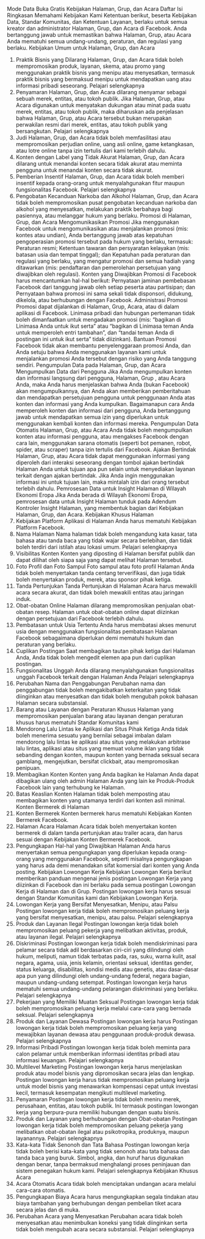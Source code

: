 
Mode Data	Buka Gratis
Kebijakan Halaman, Grup, dan Acara
Daftar Isi	
Ringkasan
Memahami Kebijakan Kami
Ketentuan berikut, beserta Kebijakan Data, Standar Komunitas, dan Ketentuan Layanan, berlaku untuk semua kreator dan administrator Halaman, Grup, dan Acara di Facebook. Anda bertanggung jawab untuk memastikan bahwa Halaman, Grup, atau Acara Anda mematuhi semua undang-undang, peraturan, dan regulasi yang berlaku.
Kebijakan Umum untuk Halaman, Grup, dan Acara
1. Praktik Bisnis yang Dilarang
Halaman, Grup, dan Acara tidak boleh mempromosikan produk, layanan, skema, atau promo yang menggunakan praktik bisnis yang menipu atau menyesatkan, termasuk praktik bisnis yang bermaksud menipu untuk mendapatkan uang atau informasi pribadi seseorang.
Pelajari selengkapnya
2. Penyamaran
Halaman, Grup, dan Acara dilarang menyamar sebagai sebuah merek, entitas, atau tokoh publik. Jika Halaman, Grup, atau Acara digunakan untuk menyatakan dukungan atau minat pada suatu merek, entitas, atau tokoh publik, maka diharuskan ada penjelasan bahwa Halaman, Grup, atau Acara tersebut bukan merupakan perwakilan resmi dari merek, entitas, atau tokoh publik yang bersangkutan.
Pelajari selengkapnya
3. Judi
Halaman, Grup, dan Acara tidak boleh memfasilitasi atau mempromosikan perjudian online, uang asli online, game ketangkasan, atau lotre online tanpa izin tertulis dari kami terlebih dahulu.
4. Konten dengan Label yang Tidak Akurat
Halaman, Grup, dan Acara dilarang untuk menandai konten secara tidak akurat atau meminta pengguna untuk menandai konten secara tidak akurat.
5. Pemberian Insentif
Halaman, Grup, dan Acara tidak boleh memberi insentif kepada orang-orang untuk menyalahgunakan fitur maupun fungsionalitas Facebook.
Pelajari selengkapnya
6. Pengobatan Kecanduan Narkoba dan Alkohol
Halaman, Grup, dan Acara tidak boleh mempromosikan pusat pengobatan kecanduan narkoba dan alkohol yang menyesatkan, melakukan praktik berbahaya bagi pasiennya, atau melanggar hukum yang berlaku.
Promosi di Halaman, Grup, dan Acara
Mengomunikasikan Promosi
Jika menggunakan Facebook untuk mengomunikasikan atau menjalankan promosi (mis: kontes atau undian), Anda bertanggung jawab atas kepatuhan pengoperasian promosi tersebut pada hukum yang berlaku, termasuk:
Peraturan resmi;
Ketentuan tawaran dan persyaratan kelayakan (mis: batasan usia dan tempat tinggal); dan
Kepatuhan pada peraturan dan regulasi yang berlaku, yang mengatur promosi dan semua hadiah yang ditawarkan (mis: pendaftaran dan pemerolehan persetujuan yang diwajibkan oleh regulasi).
Konten yang Diwajibkan
Promosi di Facebook harus mencantumkan hal-hal berikut:
Pernyataan jaminan pembebasan Facebook dari tanggung jawab oleh setiap peserta atau partisipan; dan
Pernyataan bahwa promosi ini sama sekali tidak disponsori, didukung, dikelola, atau berhubungan dengan Facebook.
Administrasi Promosi
Promosi dapat dijalankan di Halaman, Grup, Acara, atau di dalam aplikasi di Facebook. Linimasa pribadi dan hubungan pertemanan tidak boleh dimanfaatkan untuk mengadakan promosi (mis: “bagikan di Linimasa Anda untuk ikut serta” atau “bagikan di Linimasa teman Anda untuk memperoleh entri tambahan”, dan “tandai teman Anda di postingan ini untuk ikut serta” tidak diizinkan).
Bantuan Promosi
Facebook tidak akan membantu penyelenggaraan promosi Anda, dan Anda setuju bahwa Anda menggunakan layanan kami untuk menjalankan promosi Anda tersebut dengan risiko yang Anda tanggung sendiri.
Pengumpulan Data pada Halaman, Grup, dan Acara
Mengumpulkan Data dari Pengguna
Jika Anda mengumpulkan konten dan informasi langsung dari pengguna, Halaman, Grup , atau Acara Anda, maka Anda harus menjelaskan bahwa Anda (bukan Facebook) akan mengumpulkannya, dan Anda akan memberikan pemberitahuan dan mendapatkan persetujuan pengguna untuk penggunaan Anda atas konten dan informasi yang Anda kumpulkan. Bagaimanapun cara Anda memperoleh konten dan informasi dari pengguna, Anda bertanggung jawab untuk mendapatkan semua izin yang diperlukan untuk menggunakan kembali konten dan informasi mereka.
Pengumpulan Data Otomatis
Halaman, Grup, atau Acara Anda tidak boleh mengumpulkan konten atau informasi pengguna, atau mengakses Facebook dengan cara lain, menggunakan sarana otomatis (seperti bot pemanen, robot, spider, atau scraper) tanpa izin tertulis dari Facebook.
Ajakan Bertindak
Halaman, Grup, atau Acara tidak dapat menggunakan informasi yang diperoleh dari interaksi seseorang dengan tombol ajakan bertindak Halaman Anda untuk tujuan apa pun selain untuk menyediakan layanan terkait dengan ajakan bertindak. Jika Anda ingin menggunakan informasi ini untuk tujuan lain, maka mintalah izin dari orang tersebut terlebih dahulu.
Pemrosesan Data untuk Insight Halaman di Wilayah Ekonomi Eropa
Jika Anda berada di Wilayah Ekonomi Eropa, pemrosesan data untuk Insight Halaman tunduk pada Adendum Kontroler Insight Halaman, yang membentuk bagian dari Kebijakan Halaman, Grup, dan Acara.
Kebijakan Khusus Halaman
1. Kebijakan Platform
Aplikasi di Halaman Anda harus mematuhi Kebijakan Platform Facebook.
2. Nama Halaman
Nama halaman tidak boleh mengandung kata kasar, tata bahasa atau tanda baca yang tidak wajar secara berlebihan, dan tidak boleh terdiri dari istilah atau lokasi umum.
Pelajari selengkapnya
3. Visibilitas Konten
Konten yang diposting di Halaman bersifat publik dan dapat dilihat oleh siapa saja yang dapat melihat Halaman tersebut.
4. Foto Profil dan Foto Sampul
Foto sampul atau foto profil Halaman Anda tidak boleh menyertakan tanda centang terverifikasi, dan juga tidak boleh menyertakan produk, merek, atau sponsor pihak ketiga.
5. Tanda Pertunjukan
Tanda Pertunjukan di Halaman Acara harus mewakili acara secara akurat, dan tidak boleh mewakili entitas atau jaringan induk.
6. Obat-obatan Online
Halaman dilarang mempromosikan penjualan obat-obatan resep. Halaman untuk obat-obatan online dapat diizinkan dengan persetujuan dari Facebook terlebih dahulu.
7. Pembatasan untuk Usia Tertentu
Anda harus membatasi akses menurut usia dengan menggunakan fungsionalitas pembatasan Halaman Facebook sebagaimana diperlukan demi mematuhi hukum dan peraturan yang berlaku.
8. Cuplikan Postingan
Saat membagikan tautan pihak ketiga dari Halaman Anda, Anda tidak boleh mengedit elemen apa pun dari cuplikan postingan.
9. Fungsionalitas Unggah
Anda dilarang menyalahgunakan fungsionalitas unggah Facebook terkait dengan Halaman Anda
Pelajari selengkapnya
10. Perubahan Nama dan Penggabungan
Perubahan nama dan penggabungan tidak boleh mengakibatkan keterkaitan yang tidak diinginkan atau menyesatkan dan tidak boleh mengubah pokok bahasan Halaman secara substansial.
11. Barang atau Layanan dengan Peraturan Khusus
Halaman yang mempromosikan penjualan barang atau layanan dengan peraturan khusus harus mematuhi Standar Komunitas kami
12. Mendorong Lalu Lintas ke Aplikasi dan Situs Pihak Ketiga
Anda tidak boleh menerima sesuatu yang bernilai sebagai imbalan dalam mendorong lalu lintas ke aplikasi atau situs yang melakukan arbitrase lalu lintas, aplikasi atau situs yang memuat volume iklan yang tidak sebanding dengan konten, maupun konten yang bernada seksual secara gamblang, mengejutkan, bersifat clickbait, atau mempromosikan penipuan.
13. Membagikan Konten
Konten yang Anda bagikan ke Halaman Anda dapat dibagikan ulang oleh admin Halaman Anda yang lain ke Produk-Produk Facebook lain yang terhubung ke Halaman.
14. Batas Keaslian Konten
Halaman tidak boleh memposting atau membagikan konten yang utamanya terdiri dari konten asli minimal.
Konten Bermerek di Halaman
1. Konten Bermerek
Konten bermerek harus mematuhi Kebijakan Konten Bermerek Facebook.
2. Halaman Acara
Halaman Acara tidak boleh menyertakan konten bermerek di dalam tanda pertunjukan atau trailer acara, dan harus sesuai dengan Kebijakan Konten Bermerek Facebook.
3. Pengungkapan Hal-hal yang Diwajibkan
Halaman Anda harus menyertakan semua pengungkapan yang diperlukan kepada orang-orang yang menggunakan Facebook, seperti misalnya pengungkapan yang harus ada demi menandakan sifat komersial dari konten yang Anda posting.
Kebijakan Lowongan Kerja
Kebijakan Lowongan Kerja berikut memberikan panduan mengenai jenis postingan Lowongan Kerja yang diizinkan di Facebook dan ini berlaku pada semua postingan Lowongan Kerja di Halaman dan di Grup. Postingan lowongan kerja harus sesuai dengan Standar Komunitas kami dan Kebijakan Lowongan Kerja.
1. Lowongan Kerja yang Bersifat Menyesatkan, Menipu, atau Palsu
Postingan lowongan kerja tidak boleh mempromosikan peluang kerja yang bersifat menyesatkan, menipu, atau palsu.
Pelajari selengkapnya
2. Produk dan Layanan Ilegal
Postingan lowongan kerja tidak boleh mempromosikan peluang pekerja yang melibatkan aktivitas, produk, atau layanan ilegal.
Pelajari selengkapnya
3. Diskriminasi
Postingan lowongan kerja tidak boleh mendiskriminasi para pelamar secara tidak adil berdasarkan ciri-ciri yang dilindungi oleh hukum, meliputi, namun tidak terbatas pada, ras, suku, warna kulit, asal negara, agama, usia, jenis kelamin, orientasi seksual, identitas gender, status keluarga, disabilitas, kondisi medis atau genetis, atau dasar-dasar apa pun yang dilindungi oleh undang-undang federal, negara bagian, maupun undang-undang setempat. Postingan lowongan kerja harus mematuhi semua undang-undang pelarangan diskriminasi yang berlaku.
Pelajari selengkapnya
4. Pekerjaan yang Memiliki Muatan Seksual
Postingan lowongan kerja tidak boleh mempromosikan peluang kerja melalui cara-cara yang bernada seksual.
Pelajari selengkapnya
5. Produk dan Layanan Dewasa
Postingan lowongan kerja harus Postingan lowongan kerja tidak boleh mempromosikan peluang kerja yang mewajibkan layanan dewasa atau penggunaan produk-produk dewasa.
Pelajari selengkapnya
6. Informasi Pribadi
Postingan lowongan kerja tidak boleh meminta para calon pelamar untuk memberikan informasi identitas pribadi atau informasi keuangan.
Pelajari selengkapnya
7. Multilevel Marketing
Postingan lowongan kerja harus menjelaskan produk atau model bisnis yang dipromosikan secara jelas dan lengkap. Postingan lowongan kerja harus tidak mempromosikan peluang kerja untuk model bisnis yang menawarkan kompensasi cepat untuk investasi kecil, termasuk kesempatan mengikuti multilevel marketing.
8. Penyamaran
Postingan lowongan kerja tidak boleh meniru merek, perusahaan, entitas, atau tokoh publik. Ini termasuk postingan lowongan kerja yang berpura-pura memiliki hubungan dengan suatu bisnis.
9. Produk dan Layanan yang berhubungan dengan Obat-obatan
Postingan lowongan kerja tidak boleh mempromosikan peluang pekerja yang melibatkan obat-obatan ilegal atau psikotropika, produknya, maupun layanannya.
Pelajari selengkapnya
10. Kata-kata Tidak Senonoh dan Tata Bahasa
Postingan lowongan kerja tidak boleh berisi kata-kata yang tidak senonoh atau tata bahasa dan tanda baca yang buruk. Simbol, angka, dan huruf harus digunakan dengan benar, tanpa bermaksud menghalangi proses peninjauan dan sistem penegakan hukum kami.
Pelajari selengkapnya
Kebijakan Khusus Acara
1. Acara Otomatis
Acara tidak boleh menciptakan undangan acara melalui cara-cara otomatis.
2. Pengungkapan Biaya
Acara harus mengungkapkan segala tindakan atau biaya tambahan yang berhubungan dengan pembelian tiket acara secara jelas dan di muka.
3. Perubahan Acara yang Menyesatkan
Perubahan acara tidak boleh menyesatkan atau menimbulkan koneksi yang tidak diinginkan serta tidak boleh mengubah acara secara substansial.
Pelajari selengkapnya
